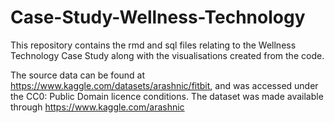 # Case-Study-Wellness-Technology

This repository contains the rmd and sql files relating to the Wellness Technology Case Study along with the visualisations created from the code.

The source data can be found at https://www.kaggle.com/datasets/arashnic/fitbit, and was accessed under the CC0: Public Domain licence conditions. The dataset was made available through https://www.kaggle.com/arashnic
